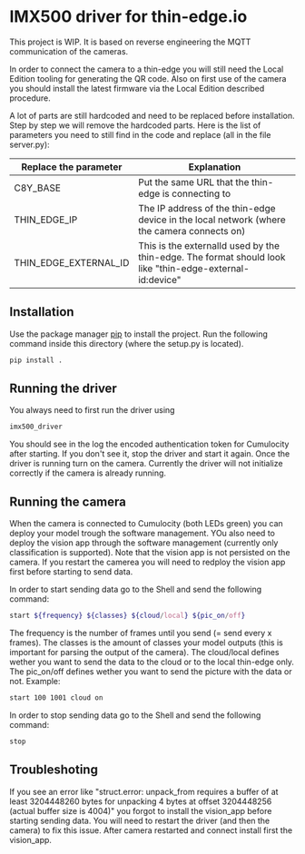 # IMX500 driver for thin-edge.io

This project is WIP.
It is based on reverse engineering the MQTT communication of the cameras.

In order to connect the camera to a thin-edge you will still need the Local Edition tooling for generating the QR code.
Also on first use of the camera you should install the latest firmware via the Local Edition described procedure.

A lot of parts are still hardcoded and need to be replaced before installation. Step by step we will remove the hardcoded parts.
Here is the list of parameters you need to still find in the code and replace (all in the file server.py):

| Replace the parameter | Explanation |
|-----------------|-----------------|
| C8Y_BASE   | Put the same URL that the thin-edge is connecting to   |
| THIN_EDGE_IP   | The IP address of the thin-edge device in the local network (where the camera connects on)  |
| THIN_EDGE_EXTERNAL_ID   | This is the externalId used by the thin-edge. The format should look like "thin-edge-external-id:device"   |

## Installation

Use the package manager [pip](https://pip.pypa.io/en/stable/) to install the project.
Run the following command inside this directory (where the setup.py is located).

```bash
pip install .
```

## Running the driver

You always need to first run the driver using 

```bash
imx500_driver
```

You should see in the log the encoded authentication token for Cumulocity after starting. If you don't see it, stop the driver and start it again.
Once the driver is running turn on the camera. Currently the driver will not initialize correctly if the camera is already running.

## Running the camera

When the camera is connected to Cumulocity (both LEDs green) you can deploy your model trough the software management. YOu also need to deploy the vision app through the software management (currently only classification is supported).
Note that the vision app is not persisted on the camera. If you restart the camerea you will need to redploy the vision app first before starting to send data.

In order to start sending data go to the Shell and send the following command:
```bash
start ${frequency} ${classes} ${cloud/local} ${pic_on/off} 
```
The frequency is the number of frames until you send (= send every x frames). 
The classes is the amount of classes your model outputs (this is important for parsing the output of the camera).
The cloud/local defines wether you want to send the data to the cloud or to the local thin-edge only.
The pic_on/off defines wether you want to send the picture with the data or not.
Example:
```bash
start 100 1001 cloud on
```

In order to stop sending data go to the Shell and send the following command:
```bash
stop
```

## Troubleshoting

If you see an error like "struct.error: unpack_from requires a buffer of at least 3204448260 bytes for unpacking 4 bytes at offset 3204448256 (actual buffer size is 4004)" you forgot to install the vision_app before starting sending data. You will need to restart the driver (and then the camera) to fix this issue. After camera restarted and connect install first the vision_app.